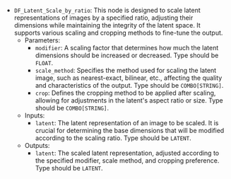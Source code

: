- `DF_Latent_Scale_by_ratio`: This node is designed to scale latent representations of images by a specified ratio, adjusting their dimensions while maintaining the integrity of the latent space. It supports various scaling and cropping methods to fine-tune the output.
    - Parameters:
        - `modifier`: A scaling factor that determines how much the latent dimensions should be increased or decreased. Type should be `FLOAT`.
        - `scale_method`: Specifies the method used for scaling the latent image, such as nearest-exact, bilinear, etc., affecting the quality and characteristics of the output. Type should be `COMBO[STRING]`.
        - `crop`: Defines the cropping method to be applied after scaling, allowing for adjustments in the latent's aspect ratio or size. Type should be `COMBO[STRING]`.
    - Inputs:
        - `latent`: The latent representation of an image to be scaled. It is crucial for determining the base dimensions that will be modified according to the scaling ratio. Type should be `LATENT`.
    - Outputs:
        - `latent`: The scaled latent representation, adjusted according to the specified modifier, scale method, and cropping preference. Type should be `LATENT`.
